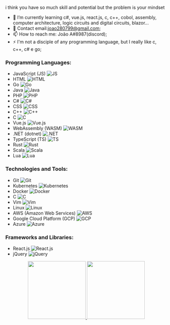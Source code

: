 
i think you have so much skill and potential but the problem is your mindset

- 🌱 I’m currently learning c#, vue.js, react.js, c, c++, cobol, assembly, computer architecture, logic circuits and digital circuits, blazor...
- 💬 Contact email:joao280799@gmail.com;
- 📫 How to reach me: João A#8987(discord);
- ⚡ I'm not a disciple of any programming language, but I really like c, c++, c# e go;

  
### Programming Languages:
- JavaScript (JS) ![JS](https://skillicons.dev/icons?i=js&theme=light)
- HTML ![HTML](https://skillicons.dev/icons?i=html&theme=light)
- Go ![Go](https://skillicons.dev/icons?i=go&theme=light)
- Java ![Java](https://skillicons.dev/icons?i=java&theme=light)
- PHP ![PHP](https://skillicons.dev/icons?i=php&theme=light)
- C# ![C#](https://skillicons.dev/icons?i=cs&theme=light)
- CSS ![CSS](https://skillicons.dev/icons?i=css&theme=light)
- C++ ![C++](https://skillicons.dev/icons?i=cpp&theme=light)
- C ![C](https://skillicons.dev/icons?i=c&theme=light)
- Vue.js ![Vue.js](https://skillicons.dev/icons?i=vue&theme=light)
- WebAssembly (WASM) ![WASM](https://skillicons.dev/icons?i=wasm&theme=light)
- .NET (dotnet) ![.NET](https://skillicons.dev/icons?i=dotnet&theme=light)
- TypeScript (TS) ![TS](https://skillicons.dev/icons?i=ts&theme=light)
- Rust ![Rust](https://skillicons.dev/icons?i=rust&theme=light)
- Scala ![Scala](https://skillicons.dev/icons?i=scala&theme=light)
- Lua ![Lua](https://skillicons.dev/icons?i=lua&theme=light)

### Technologies and Tools:
- Git ![Git](https://skillicons.dev/icons?i=git&theme=light)
- Kubernetes ![Kubernetes](https://skillicons.dev/icons?i=kubernetes&theme=light)
- Docker ![Docker](https://skillicons.dev/icons?i=docker&theme=light)
- C ![C](https://skillicons.dev/icons?i=c&theme=light)
- Vim ![Vim](https://skillicons.dev/icons?i=vim&theme=light)
- Linux ![Linux](https://skillicons.dev/icons?i=linux&theme=light)
- AWS (Amazon Web Services) ![AWS](https://skillicons.dev/icons?i=aws&theme=light)
- Google Cloud Platform (GCP) ![GCP](https://skillicons.dev/icons?i=gcp&theme=light)
- Azure ![Azure](https://skillicons.dev/icons?i=azure&theme=light)

### Frameworks and Libraries:
- React.js ![React.js](https://skillicons.dev/icons?i=react&theme=light)
- jQuery ![jQuery](https://skillicons.dev/icons?i=jquery&theme=light)

<div align="center">
  <a href="https://github.com/jaumdev1"> 
  <img height="180em" src="https://github-readme-stats.vercel.app/api?username=jaumdev1&show_icons=true&theme=dark&include_all_commits=true&count_private=true"/>
  <img height="180em" src="https://github-readme-stats.vercel.app/api/top-langs/?username=jaumdev1&layout=compact&langs_count=15&theme=dark"/>
</a>
</div>




  

